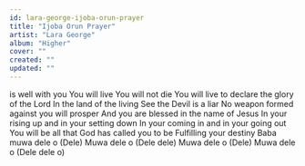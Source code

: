 ```yaml
---
id: lara-george-ijoba-orun-prayer
title: "Ijoba Orun Prayer"
artist: "Lara George"
album: "Higher"
cover: ""
created: ""
updated: ""
---
```


is well with you
You will live
You will not die
You will live to declare the glory of the Lord
In the land of the living
See the Devil is a liar
No weapon formed against you will prosper
And you are blessed in the name of Jesus
In your rising up and in your setting down
In your coming in and in your going out
You will be all that God has called you to be
Fulfilling your destiny
Baba muwa dele o (Dele)
Muwa dele o (Dele dele)
Muwa dele o (Dele)
Muwa dele o (Dele dele o)